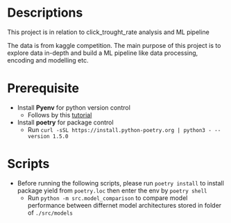 # Descriptions
This project is in relation to click_trought_rate analysis and ML pipeline

The data is from kaggle competition. The main purpose of this project is to explore data in-depth and build a ML pipeline like data processing, encoding and modelling etc.

# Prerequisite
- Install __Pyenv__ for python version control
    - Follows by this [tutorial](https://brain2life.hashnode.dev/how-to-install-pyenv-python-version-manager-on-ubuntu-2004)
- Install __poetry__ for package control
    - Run `curl -sSL https://install.python-poetry.org | python3 - --version 1.5.0`

# Scripts
- Before running the following scripts, please run `poetry install` to install package yield from `poetry.loc` then enter the env by `poetry shell`
    - Run `python -m src.model_comparison` to compare model performance between differnet model architectures stored in folder of `./src/models`


